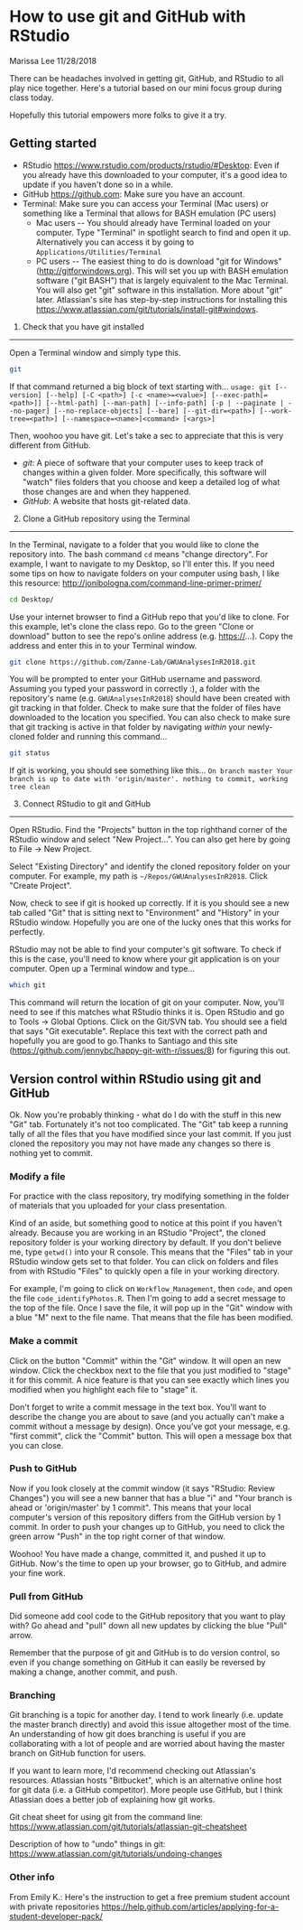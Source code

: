 How to use git and GitHub with RStudio
================
Marissa Lee
11/28/2018

There can be headaches involved in getting git, GitHub, and RStudio to all play nice together. Here's a tutorial based on our mini focus group during class today.

Hopefully this tutorial empowers more folks to give it a try.

Getting started
---------------

-   RStudio <https://www.rstudio.com/products/rstudio/#Desktop>: Even if you already have this downloaded to your computer, it's a good idea to update if you haven't done so in a while.
-   GitHub <https://github.com>: Make sure you have an account.
-   Terminal: Make sure you can access your Terminal (Mac users) or something like a Terminal that allows for BASH emulation (PC users)
    -   Mac users -- You should already have Terminal loaded on your computer. Type "Terminal" in spotlight search to find and open it up. Alternatively you can access it by going to `Applications/Utilities/Terminal`
    -   PC users -- The easiest thing to do is download "git for Windows" (<http://gitforwindows.org>). This will set you up with BASH emulation software ("git BASH") that is largely equivalent to the Mac Terminal. You will also get "git" software in this installation. More about "git" later. Atlassian's site has step-by-step instructions for installing this <https://www.atlassian.com/git/tutorials/install-git#windows>.

1. Check that you have git installed
------------------------------------

Open a Terminal window and simply type this.

``` bash
git
```

If that command returned a big block of text starting with... `usage: git [--version] [--help] [-C <path>] [-c <name>=<value>] [--exec-path[=<path>]] [--html-path] [--man-path] [--info-path] [-p | --paginate | --no-pager] [--no-replace-objects] [--bare] [--git-dir=<path>] [--work-tree=<path>] [--namespace=<name>]<command> [<args>]`

Then, woohoo you have git. Let's take a sec to appreciate that this is very different from GitHub.

-   *git*: A piece of software that your computer uses to keep track of changes within a given folder. More specifically, this software will "watch" files folders that you choose and keep a detailed log of what those changes are and when they happened.
-   *GitHub*: A website that hosts git-related data.

2. Clone a GitHub repository using the Terminal
-----------------------------------------------

In the Terminal, navigate to a folder that you would like to clone the repository into. The bash command `cd` means "change directory". For example, I want to navigate to my Desktop, so I'll enter this. If you need some tips on how to navigate folders on your computer using bash, I like this resource: <http://jonibologna.com/command-line-primer-primer/>

``` bash
cd Desktop/
```

Use your internet browser to find a GitHub repo that you'd like to clone. For this example, let's clone the class repo. Go to the green "Clone or download" button to see the repo's online address (e.g. <https://>...). Copy the address and enter this in to your Terminal window.

``` bash
git clone https://github.com/Zanne-Lab/GWUAnalysesInR2018.git
```

You will be prompted to enter your GitHub username and password. Assuming you typed your password in correctly :), a folder with the repository's name (e.g. `GWUAnalysesInR2018`) should have been created with git tracking in that folder. Check to make sure that the folder of files have downloaded to the location you specified. You can also check to make sure that git tracking is active in that folder by navigating *within* your newly-cloned folder and running this command...

``` bash
git status
```

If git is working, you should see something like this... `On branch master Your branch is up to date with 'origin/master'. nothing to commit, working tree clean`

3. Connect RStudio to git and GitHub
------------------------------------

Open RStudio. Find the "Projects" button in the top righthand corner of the RStudio window and select "New Project...". You can also get here by going to File -&gt; New Project.

Select "Existing Directory" and identify the cloned repository folder on your computer. For example, my path is `~/Repos/GWUAnalysesInR2018`. Click "Create Project".

Now, check to see if git is hooked up correctly. If it is you should see a new tab called "Git" that is sitting next to "Environment" and "History" in your RStudio window. Hopefully you are one of the lucky ones that this works for perfectly.

RStudio may not be able to find your computer's git software. To check if this is the case, you'll need to know where your git application is on your computer. Open up a Terminal window and type...

``` bash
which git
```

This command will return the location of git on your computer. Now, you'll need to see if this matches what RStudio thinks it is. Open RStudio and go to Tools -&gt; Global Options. Click on the Git/SVN tab. You should see a field that says "Git executable". Replace this text with the correct path and hopefully you are good to go.Thanks to Santiago and this site (<https://github.com/jennybc/happy-git-with-r/issues/8>) for figuring this out.

Version control within RStudio using git and GitHub
---------------------------------------------------

Ok. Now you're probably thinking - what do I do with the stuff in this new "Git" tab. Fortunately it's not too complicated. The "Git" tab keep a running tally of all the files that you have modified since your last commit. If you just cloned the repository you may not have made any changes so there is nothing yet to commit.

### Modify a file

For practice with the class repository, try modifying something in the folder of materials that you uploaded for your class presentation.

Kind of an aside, but something good to notice at this point if you haven't already. Because you are working in an RStudio "Project", the cloned repository folder is your working directory by default. If you don't believe me, type `getwd()` into your R console. This means that the "Files" tab in your RStudio window gets set to that folder. You can click on folders and files from with RStudio "Files" to quickly open a file in your working directory.

For example, I'm going to click on `Workflow_Management`, then `code`, and open the file `code_identifyPhotos.R`. Then I'm going to add a secret message to the top of the file. Once I save the file, it will pop up in the "Git" window with a blue "M" next to the file name. That means that the file has been modified.

### Make a commit

Click on the button "Commit" within the "Git" window. It will open an new window. Click the checkbox next to the file that you just modified to "stage" it for this commit. A nice feature is that you can see exactly which lines you modified when you highlight each file to "stage" it.

Don't forget to write a commit message in the text box. You'll want to describe the change you are about to save (and you actually can't make a commit without a message by design). Once you've got your message, e.g. "first commit", click the "Commit" button. This will open a message box that you can close.

### Push to GitHub

Now if you look closely at the commit window (it says "RStudio: Review Changes") you will see a new banner that has a blue "i" and "Your branch is ahead or 'origin/master' by 1 commit". This means that your local computer's version of this repository differs from the GitHub version by 1 commit. In order to push your changes up to GitHub, you need to click the green arrow "Push" in the top right corner of that window.

Woohoo! You have made a change, committed it, and pushed it up to GitHub. Now's the time to open up your browser, go to GitHub, and admire your fine work.

### Pull from GitHub

Did someone add cool code to the GitHub repository that you want to play with? Go ahead and "pull" down all new updates by clicking the blue "Pull" arrow.

Remember that the purpose of git and GitHub is to do version control, so even if you change something on GitHub it can easily be reversed by making a change, another commit, and push.

### Branching

Git branching is a topic for another day. I tend to work linearly (i.e. update the master branch directly) and avoid this issue altogether most of the time. An understanding of how git does branching is useful if you are collaborating with a lot of people and are worried about having the master branch on GitHub function for users.

If you want to learn more, I'd recommend checking out Atlassian's resources. Atlassian hosts "Bitbucket", which is an alternative online host for git data (i.e. a GitHub competitor). More people use GitHub, but I think Atlassian does a better job of explaining how git works.

Git cheat sheet for using git from the command line: <https://www.atlassian.com/git/tutorials/atlassian-git-cheatsheet>

Description of how to "undo" things in git: <https://www.atlassian.com/git/tutorials/undoing-changes>

### Other info

From Emily K.: Here's the instruction to get a free premium student account with private repositories <https://help.github.com/articles/applying-for-a-student-developer-pack/>
